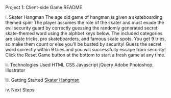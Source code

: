 Project 1: Client-side Game README

i. Skater Hangman
The age old game of hangman is given a skateboarding themed spin! The player assumes the role of the skater and must evade the evil security guard by correctly guessing the randomly generated secret skate-themed word using the alphbet keys below. The included categories are skate tricks, pro skateboarders, and famous skate spots. You get 9 tries, so make them count or else you'll be busted by security! Guess the secret word correctly within 9 tries and you will successfully escape from security! Click the Reset Game button at the bottom to start a fresh game at any time.

ii. Technologies Used
HTML
CSS
Javascript
jQuery
Adobe Photoshop, Illustrator

iii. Getting Started
[Skater Hangman](https://quocbdo.github.io/hangman/)

iv. Next Steps